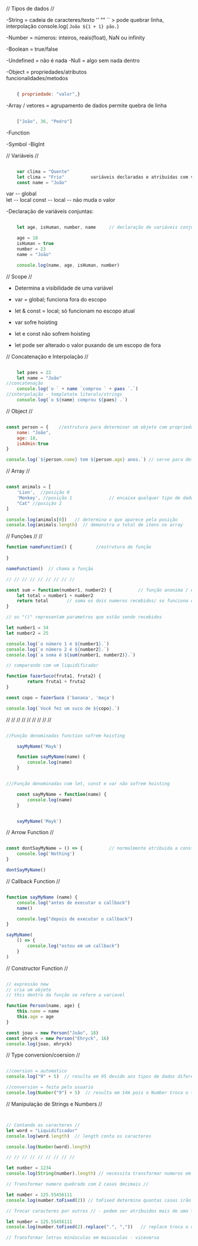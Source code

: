 //          Tipos de dados          //

-String = cadeia de caracteres/texto '' ""      `` > pode quebrar linha, interpolação
                                                            console.log( `João ${1 + 1} pão.`)
                                                         
-Number = números: inteiros, reais(float), NaN ou infinity

-Boolean = true/false

-Undefined = não é nada
-Null = algo sem nada dentro

-Object = propriedades/atributos        
            funcionalidades/metodos 
```js  

    { propriedade: "valor",}
```

-Array / vetores = agrupamento de dados     permite quebra de linha
```js  

    ["João", 36, "Pedro"]
```
-Function

-Symbol
-BigInt


//             Variáveis              //
```js

    var clima = "Quente"
    let clima = "Frio"          variáveis declaradas e atribuídas com valores
    const name = "João"

```
var -- global  
let -- local
const -- local -- não muda o valor

-Declaração de variáveis conjuntas:
```js  

    let age, isHuman, number, name     // declaração de variáveis conjuntas

    age = 18
    isHuman = true
    number = 23
    name = "João"

    console.log(name, age, isHuman, number)
```

//             Scope               //

- Determina a visibilidade de uma variável

- var = global; funciona fora do escopo
- let & const = local; só funcionam no escopo atual
- var sofre hoisting
- let e const não sofrem hoisting
- let pode ser alterado o valor puxando de um escopo de fora

//          Concatenação e Interpolação          //
```js

    let paes = 22
    let name = "João"
//concatenação
    console.log(`o ` + name `comprou ` + paes `.`)
//interpolação - templetate literals/strings
    console.log(`o ${name} comprou ${paes} .`)
```

//          Object          //
```js

const person = {    //estrutura para determinar um objeto com propriedades
    name: "João",
    age: 18,
    isAdmin:true
}

console.log(`${person.name} tem ${person.age} anos.`) // serve para determinar o que aparecer
```

//          Array           //  
```js

const animals = [ 
    'Lion',  //posição 0
    'Monkey', //posição 1              // encaixa qualquer tipo de dado
    "Cat" //posição 2
]

console.log(animals[0])   // determina o que aparece pela posição
console.log(animals.length)  // demonstra o total de itens no array
```
//              Funções             // //
```js
function nameFunction() {         //estrutura de função
    
}

nameFunction()  // chama a função

// // // // // // // // // 

const sum = function(number1, number2) {          // função anonima / expression
    let total = number1 + number2 
    return total       // soma os dois numeros recebidos/ so funciona dentro do escopo
}

// os "()" representam parametros que estão sendo recebidos

let number1 = 34
let number2 = 25

console.log(`o número 1 é ${number1}.`)
console.log(`o número 2 é ${number2}.`)
console.log(`a soma é ${sum(number1, number2)}.`)

// comparando com um liquidificador

function fazerSuco(fruta1, fruta2) {
        return fruta1 + fruta2
}

const copo = fazerSuco ('banana', 'maça')

console.log(`Você fez um suco de ${copo}.`)
```
// // // // // // // // // 
```js

//Função denominadas function sofrem hoisting

    sayMyName('Mayk')

    function sayMyName(name) {
        console.log(name)
    }


///Função denominadas com let, const e var não sofrem hoisting

    const sayMyName = function(name) {
        console.log(name)
    }


    sayMyName('Mayk')
```

// Arrow Function //
```js

const dontSayMyName = () => {          // normalmente atribuida a const
    console.log('Nothing')
}

dontSayMyName()
```
// Callback Function //
```js

function sayMyName (name) {
    console.log("antes de executar o callback")
    name()

    console.log("depois de executar o callback")
}

sayMyName(
    () => {
        console.log("estou em um callback")
    }
)
```

// Constructor Function //
```js

// expressão new
// cria um objeto
// this dentro da função se refere a variavel

function Person(name, age) {
    this.name = name
    this.age = age
} 

const joao = new Person("João", 18)
const ehryck = new Person("Ehryck", 16)
console.log(joao, ehryck)
```
//          Type conversion/coersion         //
```js

//coersion = automatico
console.log("9" + 5)  // resulta em 95 devido aos tipos de dados diferentes

//conversion = feita pelo usuario
console.log(Number("9") + 5)  // resulta em 14m pois o Number troca o tipo de dado
```

//          Manipulação de Strings e Numbers            //
```js


// Contando os caracteres //
let word = "Liquidificador"
console.log(word.length)  // length conta os caracteres

console.log(Number(word).length)

// // // // // // // // // 

let number = 1234
console.log(String(number).length) // necessita transformar numeros em strings p/ contar

// Transformar numero quebrado com 2 casas decimais //

let number = 125.55456111
console.log(number.toFixed(2)) // toFixed determina quantas casas irão aparecer

// Trocar caracteres por outros // - podem ser atribuidos mais de uma função

let number = 125.55456111
console.log(number.toFixed(2).replace(".", ","))   // replace troca o caracter por outro

// Transformar letras minúsculas em maiusculas - viceversa

















